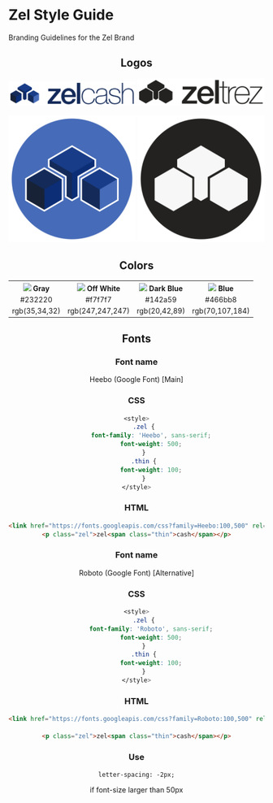 # Zel Style Guide
Branding Guidelines for the Zel Brand
<div style="text-align:center">

## Logos

<img src="png/Zelcash-Logo-Text.png" alt="Zelcash Logo with Text" width="250px"/>
<img src="png/Zeltrez-Logo-Text.png" alt="Zeltrez Logo with Text" width="250px"/>
<br/>
<br/>
<img src="png/Zelcash-Logo-Round.png" alt="Zelcash Logo Round" width="250px"/>
<img src="png/Zeltrez-Logo-Round.png" alt="Zeltrez Logo Round" width="250px"/>

## Colors

<table style="width:100%">
  <tr>
    <th><img src="https://placehold.it/15/232220/000000?text=+"> Gray</th>
    <th><img src="https://placehold.it/15/f7f7f7/000000?text=+"> Off White</th>
    <th><img src="https://placehold.it/15/142a59/000000?text=+"> Dark Blue</th>
    <th><img src="https://placehold.it/15/466bb8/000000?text=+"> Blue</th>
  </tr>
  <tr>
    <td>#232220</td>
    <td>#f7f7f7</td> 
    <td>#142a59</td>
    <td>#466bb8</td>
  </tr>
  <tr>
    <td>rgb(35,34,32)</td>
    <td>rgb(247,247,247)</td> 
    <td>rgb(20,42,89)</td>
    <td>rgb(70,107,184)</td>
  </tr>
</table>

## Fonts

### Font name
Heebo (Google Font) [Main]

### CSS
```css
<style>
    .zel {
    	font-family: 'Heebo', sans-serif;
        font-weight: 500;
    }
    .thin {
        font-weight: 100;
    }
</style>
```

### HTML

```html
<link href="https://fonts.googleapis.com/css?family=Heebo:100,500" rel="stylesheet">
<p class="zel">zel<span class="thin">cash</span></p>
```

### Font name
Roboto (Google Font) [Alternative]

### CSS
```css
<style>
    .zel {
        font-family: 'Roboto', sans-serif;
        font-weight: 500;
    }
    .thin {
        font-weight: 100;
    }
</style>
```

### HTML

```html
<link href="https://fonts.googleapis.com/css?family=Roboto:100,500" rel="stylesheet">

<p class="zel">zel<span class="thin">cash</span></p>
```

### Use
```
letter-spacing: -2px;
```
if font-size larger than 50px

</div>